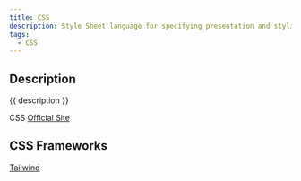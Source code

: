 ```yaml
---
title: CSS
description: Style Sheet language for specifying presentation and styling of a doc written in a markup lang.
tags: 
  - CSS
---
```


## Description

{{ description }}

CSS [Official Site](https://www.w3.org/Style/CSS/Overview.en.html)

## CSS Frameworks

[Tailwind](https://tailwindcss.com)